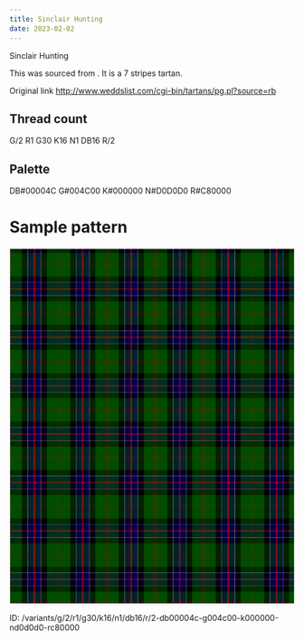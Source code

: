 ```yaml
---
title: Sinclair Hunting
date: 2023-02-02
---
```

Sinclair Hunting

This was sourced from <no value>.  It is a 7 stripes tartan.

Original link http://www.weddslist.com/cgi-bin/tartans/pg.pl?source=rb

## Thread count
G/2 R1 G30 K16 N1 DB16 R/2

## Palette
DB#00004C G#004C00 K#000000 N#D0D0D0 R#C80000

# Sample pattern

![Tartan detail](tartan.png "G/2 R1 G30 K16 N1 DB16 R/2 tartan")

ID: /variants/g/2/r1/g30/k16/n1/db16/r/2-db00004c-g004c00-k000000-nd0d0d0-rc80000